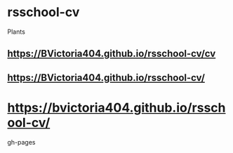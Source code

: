 # rsschool-cv
Plants
## https://BVictoria404.github.io/rsschool-cv/cv
## https://BVictoria404.github.io/rsschool-cv/
# https://bvictoria404.github.io/rsschool-cv/
gh-pages
